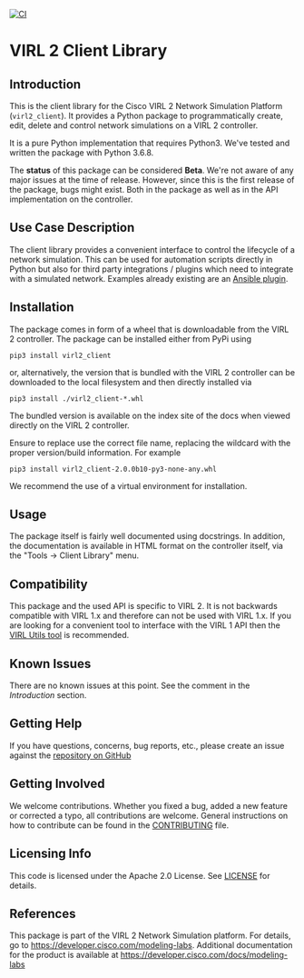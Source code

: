 [![CI](https://github.com/CiscoDevNet/virl2-client/actions/workflows/main.yml/badge.svg)](https://github.com/CiscoDevNet/virl2-client/actions/workflows/main.yml)

# VIRL 2 Client Library

## Introduction

This is the client library for the Cisco VIRL 2 Network Simulation Platform
(`virl2_client`). It provides a Python package to programmatically create,
edit, delete and control network simulations on a VIRL 2 controller.

It is a pure Python implementation that requires Python3. We've tested and
written the package with Python 3.6.8.

The **status** of this package can be considered **Beta**. We're not aware of
any major issues at the time of release. However, since this is the first
release of the package, bugs might exist. Both in the package as well as in
the API implementation on the controller.

## Use Case Description

The client library provides a convenient interface to control the lifecycle of
a network simulation. This can be used for automation scripts directly in
Python but also for third party integrations / plugins which need to integrate
with a simulated network. Examples already existing are an [Ansible
plugin](https://github.com/CiscoDevNet/ansible-virl).

## Installation

The package comes in form of a wheel that is downloadable from the VIRL 2
controller. The package can be installed either from PyPi using

    pip3 install virl2_client

or, alternatively, the version that is bundled with the VIRL 2 controller can
be downloaded to the local filesystem and then directly installed via

    pip3 install ./virl2_client-*.whl

The bundled version is available on the index site of the docs when viewed
directly on the VIRL 2 controller.

Ensure to replace use the correct file name, replacing the wildcard with the
proper version/build information. For example

    pip3 install virl2_client-2.0.0b10-py3-none-any.whl

We recommend the use of a virtual environment for installation.

## Usage

The package itself is fairly well documented using docstrings. In addition, the
documentation is available in HTML format on the controller itself, via the
"Tools -> Client Library" menu.

## Compatibility

This package and the used API is specific to VIRL 2. It is not
backwards compatible with VIRL 1.x and therefore can not be used with VIRL
1.x. If you are looking for a convenient tool to interface with the VIRL 1 API
then the [VIRL Utils tool](https://github.com/CiscoDevNet/virlutils) is
recommended.

## Known Issues

There are no known issues at this point. See the comment in the *Introduction*
section.

## Getting Help

If you have questions, concerns, bug reports, etc., please create an issue
against the [repository on
GitHub](https://github.com/CiscoDevNet/virl2-client/)

## Getting Involved

We welcome contributions. Whether you fixed a bug, added a new feature or
corrected a typo, all contributions are welcome. General instructions on how to
contribute can be found in the [CONTRIBUTING](CONTRIBUTING.md) file.

## Licensing Info

This code is licensed under the Apache 2.0 License. See [LICENSE](LICENSE) for
details.

## References

This package is part of the VIRL 2 Network Simulation platform. For details, go
to https://developer.cisco.com/modeling-labs. Additional documentation for the
product is available at https://developer.cisco.com/docs/modeling-labs
